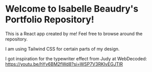 # Welcome to Isabelle Beaudry's Portfolio Repository!

This is a React app created by me! Feel free to browse around the repository.

I am using Tailwind CSS for certain parts of my design. 

I got inspiration for the typewriter effect from Judy at WebDecoded: https://youtu.be/hYv6BM2fWd8?si=WSP7V3RKIvEGJTlR
